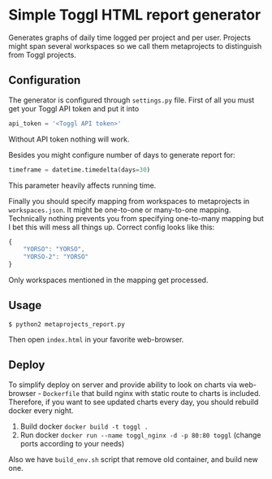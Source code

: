 # Simple Toggl HTML report generator

Generates graphs of daily time logged per project and per user.
Projects might span several workspaces so we call them metaprojects to distinguish from Toggl projects.


## Configuration

The generator is configured through `settings.py` file.
First of all you must get your Toggl API token and put it into
```py
api_token = '<Toggl API token>'
```
Without API token nothing will work.

Besides you might configure number of days to generate report for:
```py
timeframe = datetime.timedelta(days=30)
```
This parameter heavily affects running time.

Finally you should specify mapping from workspaces to metaprojects in `workspaces.json`. It might be
one-to-one or many-to-one mapping. Technically nothing prevents you from specifying
one-to-many mapping but I bet this will mess all things up. Correct config looks like this:
```js
{
    "YORSO": "YORSO",
    "YORSO-2": "YORSO"
}
```
Only workspaces mentioned in the mapping get processed.


## Usage

```
$ python2 metaprojects_report.py
```

Then open `index.html` in your favorite web-browser.

## Deploy
To simplify deploy on server and provide ability to look on charts via web-browser - `Dockerfile`
 that build nginx with static route to charts is included. Therefore, if you want to see updated charts every day,
 you should rebuild docker every night.
 1. Build docker `docker build -t toggl .`
 2. Run docker `docker run --name toggl_nginx -d -p 80:80 toggl` (change ports according to your needs)

Also we have `build_env.sh` script that remove old container, and build new one.
